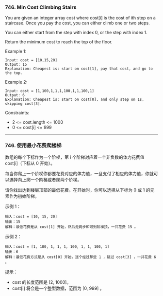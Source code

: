 ### 746. Min Cost Climbing Stairs
You are given an integer array cost where cost[i] is the cost of ith step on a staircase. Once you pay the cost, you can either climb one or two steps.

You can either start from the step with index 0, or the step with index 1.

Return the minimum cost to reach the top of the floor.

 

Example 1:

	Input: cost = [10,15,20]
	Output: 15
	Explanation: Cheapest is: start on cost[1], pay that cost, and go to the top.

Example 2:

	Input: cost = [1,100,1,1,1,100,1,1,100,1]
	Output: 6
	Explanation: Cheapest is: start on cost[0], and only step on 1s, skipping cost[3].

 

Constraints:

* 2 <= cost.length <= 1000
* 0 <= cost[i] <= 999

----

### 746. 使用最小花费爬楼梯
数组的每个下标作为一个阶梯，第 i 个阶梯对应着一个非负数的体力花费值 cost[i]（下标从 0 开始）。

每当你爬上一个阶梯你都要花费对应的体力值，一旦支付了相应的体力值，你就可以选择向上爬一个阶梯或者爬两个阶梯。

请你找出达到楼层顶部的最低花费。在开始时，你可以选择从下标为 0 或 1 的元素作为初始阶梯。

 

示例 1：

	输入：cost = [10, 15, 20]
	输出：15
	解释：最低花费是从 cost[1] 开始，然后走两步即可到阶梯顶，一共花费 15 。

示例 2：

	输入：cost = [1, 100, 1, 1, 1, 100, 1, 1, 100, 1]
	输出：6
	解释：最低花费方式是从 cost[0] 开始，逐个经过那些 1 ，跳过 cost[3] ，一共花费 6 。

提示：

* cost 的长度范围是 [2, 1000]。
* cost[i] 将会是一个整型数据，范围为 [0, 999] 。

